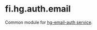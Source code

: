 # fi.hg.auth.email

Common module for [hg-email-auth service](https://github.com/heusalagroup/hg-email-auth).
